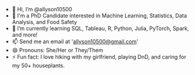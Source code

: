 - 👋 Hi, I’m @allyson10500
- 👀 I'm a PhD Candidate interested in Machine Learning, Statistics, Data Analysis, and Food Safety
- 🌱 I’m currently learning SQL, Tableau, R, Python, Julia, PyTorch, Spark, and more!
- 📫 Send me an email at '<allyson10500@gmail.com>'
- 😄 Pronouns: She/Her or They/Them
- ⚡ Fun fact: I love hiking with my girlfriend, playing DnD, and caring for my 50+ houseplants.

<!---
allyson10500/allyson10500 is a ✨ special ✨ repository because its `README.md` (this file) appears on your GitHub profile.
You can click the Preview link to take a look at your changes.
--->

